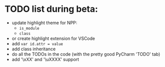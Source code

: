 # TODO list during beta:
* update highlight theme for NPP:
    * `is_module`
    * `class`
* or create highlight extension for VSCode
* add `var id.attr = value`
* add class inheritance
* do all the TODOs in the code (with the pretty good PyCharm 'TODO' tab)
* add '\xXX' and '\uXXXX' support
